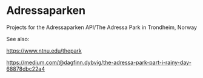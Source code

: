 # Adressaparken
Projects for the Adressaparken API/The Adressa Park in Trondheim, Norway

See also:

https://www.ntnu.edu/thepark

https://medium.com/@dagfinn.dybvig/the-adressa-park-part-i-rainy-day-68878dbc22a4

